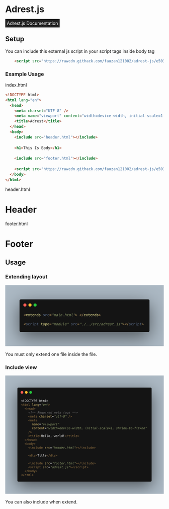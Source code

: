 # Adrest.js

<a
    style="
    color: white;
    text-decoration: none;
    background-color: #212121; padding: 5px;
    "
    href="https://fauzan121002.github.io/adrest-js"
    target="_blank"
    >Adrest.js Documentation</a>

## Setup

You can include this external js script in your script tags inside body tag

```html
    <script src="https://rawcdn.githack.com/fauzan121002/adrest-js/e50386d8bb09fd59e7665e1c3ec0686e4997da9a/test/adrest.js">
```

### Example Usage

index.html

```html
<!DOCTYPE html>
<html lang="en">
  <head>
    <meta charset="UTF-8" />
    <meta name="viewport" content="width=device-width, initial-scale=1.0" />
    <title>Adrest</title>
  </head>
  <body>
    <include src="header.html"></include>

    <h1>This Is Body</h1>

    <include src="footer.html"></include>

    <script src="https://rawcdn.githack.com/fauzan121002/adrest-js/e50386d8bb09fd59e7665e1c3ec0686e4997da9a/test/adrest.js"></script>
  </body>
</html>
```

header.html

<h1>Header</h1>

footer.html

<h1>Footer</h1>

## Usage

### Extending layout

<img
    src="dist/img/extend.png"
    alt=""
/>

<p>You must only extend one file inside the file.</p>

### Include view

<img
    src="dist/img/include.png"
    alt=""
/>

<p>You can also include when extend.</p>
